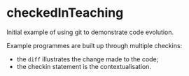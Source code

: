 checkedInTeaching
=================

Initial example of using git to demonstrate code evolution.

Example programmes are built up through multiple checkins:

* the `diff` illustrates the change made to the code;
* the checkin statement is the contextualisation.
